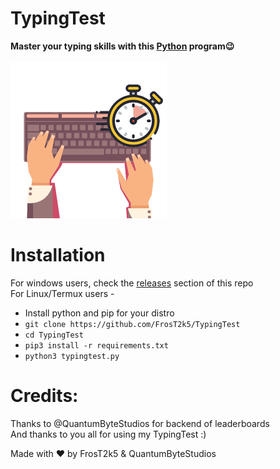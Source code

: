 # TypingTest
<b>Master your typing skills with this <a href="https://www.python.org/">Python</a> program😉</b>
<br><br><img src="Images/icon.png" width="250px">

# Installation
For windows users, check the <a href="https://github.com/FrosT2k5/TypingTest/releases">releases</a> section of this repo<br>
For Linux/Termux users -
- Install python and pip for your distro
- ```git clone https://github.com/FrosT2k5/TypingTest```
- ```cd TypingTest```
- ```pip3 install -r requirements.txt```
- ```python3 typingtest.py```

# Credits:
Thanks to @QuantumByteStudios for backend of leaderboards<br>
And thanks to you all for using my TypingTest :)<br>

Made with ♥️ by FrosT2k5 & QuantumByteStudios
